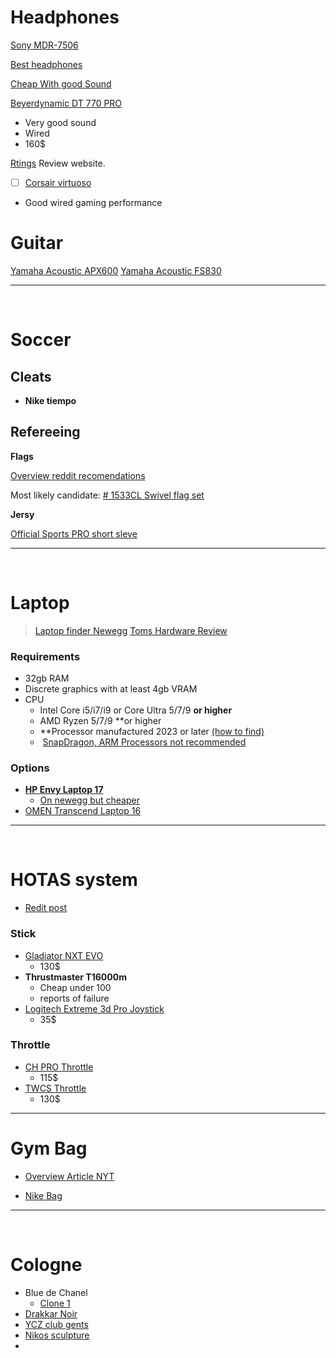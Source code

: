 
# Headphones
[Sony MDR-7506](https://www.rtings.com/headphones/reviews/sony/mdr-7506)


[Best headphones](https://www.rtings.com/headphones/reviews/best/headphones)


[Cheap With good Sound](https://www.amazon.com/gp/product/B08HMWZBXC?tag=rtings-hp-r-third-party-prime-20&ie=UTF8&th=1)


[Beyerdynamic DT 770 PRO](https://www.rtings.com/headphones/reviews/beyerdynamic/dt-770-pro)
- Very good sound 
- Wired
- 160$

[Rtings](https://www.rtings.com/) Review website.  

- [ ] [Corsair virtuoso](https://www.rtings.com/headphones/reviews/corsair/virtuoso-pro)
- Good wired gaming performance



# Guitar  
[Yamaha Acoustic APX600](https://www.amazon.com/dp/B078WYJ3HR?ref=cm_sw_r_cso_cp_apin_dp_ZKSKW55CJ0S5CT9P8CR1&ref_=cm_sw_r_cso_cp_apin_dp_ZKSKW55CJ0S5CT9P8CR1&social_share=cm_sw_r_cso_cp_apin_dp_ZKSKW55CJ0S5CT9P8CR1&peakEvent=4&starsLeft=1&skipTwisterOG=1)
[Yamaha Acoustic FS830](https://shop.usa.yamaha.com/en/p/instruments/guitars-basses-amps/guitar-type/travel-guitars/fs830-acoustic-guitar)

---
&emsp;
# Soccer

## Cleats
- **Nike tiempo**

## Refereeing 


**Flags**

[Overview reddit recomendations](https://www.reddit.com/r/Referees/comments/1clsv0e/buying_flags/)

Most likely candidate: [# 1533CL Swivel flag set](https://officialsports.com/1533cl-official-u-s-soccer-swivel-flag-set/)


**Jersy**

[Official Sports PRO short sleve ](https://officialsports.com/mens-ussf-pro-ss-shirt/)



---

&emsp;
# Laptop 
> [Laptop finder Newegg](https://www.newegg.com/tools/laptop-finder?N=600566986%20601394668%20600337010%20601388267%20601331008%20601349624%20601107729%20601423770%20601274231%20601400071%20601296059%20601400076%20600335670%20600487994%20600487991%20601193584%20601184390%20601352308&Order=1&page=2)
> [Toms Hardware Review](https://www.tomshardware.com/laptops/gaming-laptops/best-gaming-laptops)

### **Requirements**
- 32gb RAM
- Discrete graphics with at least 4gb VRAM
- CPU
	- Intel Core i5/i7/i9 or Core Ultra 5/7/9 **or higher**  
	- AMD Ryzen 5/7/9 **or higher  
	- **Processor manufactured 2023 or later [(how to find)](https://eng.vt.edu/admissions/computer-requirement/processor-launch-date.html)  
	-  [SnapDragon, ARM Processors not recommended](https://eng.vt.edu/admissions/computer-requirement/computer-requirement-frequently-asked-questions.html#q12)

### **Options**

- **[HP Envy Laptop 17](https://www.hp.com/us-en/shop/pdp/hp-envy-laptop-17-da0097nr)**
	- [On newegg but cheaper](https://www.newegg.com/hp-envy-17-3-touchscreen-intel-core-ultra-7-155u-32gb-memory-1-tb-pcie-ssd-geforce-rtx-3050-laptop-gpu-moonstone-gray/p/N82E16834818019?Item=N82E16834818019)
- [OMEN Transcend Laptop 16](https://www.hp.com/us-en/shop/pdp/omen-transcend-laptop-16-u1047nr?jumpid=ma_weekly-deals_product-tile_laptops_3_9p999ua_omen-transcend-lapto#techSpecs)

---

&emsp;
# HOTAS system 
- [Redit post](https://www.reddit.com/r/hotas/comments/l7gcql/considering_your_first_hotas_more_comprehensive/)


### Stick
- [Gladiator NXT EVO](https://www.vkbcontrollers.com/products/gladiator-nxt-evo-space-combat-edition-right-hand?variant=39887803580534)
	- 130$
- **Thrustmaster T16000m**
	- Cheap under 100
	- reports of failure 
- [Logitech Extreme 3d  Pro Joystick](https://www.logitechg.com/en-us/products/space/extreme-3d-pro-joystick.html)
	- 35$

### Throttle 
- [CH PRO Throttle ](https://www.amazon.com/CH-Products-Pro-Throttle-USB/dp/B00006B84Z?source=ps-sl-shoppingads-lpcontext&ref_=fplfs&psc=1&smid=A30I8KTV4DUTWQ&gQT=1)
	- 115$
- [TWCS Throttle ](https://www.thrustmaster.com/en-us/products/twcs-throttle/)
	- 130$


---
# Gym Bag 
-  [Overview Article NYT](https://www.nytimes.com/wirecutter/reviews/best-gym-bag/)


- [Nike Bag](https://www.nike.com/t/utility-power-training-duffel-bag-medium-51l-cWmT7h?_android_redirect=https%3A%2F%2Fwww.nike.com%2Ft%2Futility-power-training-duffel-bag-medium-51l-cWmT7h&_fallback_redirect=https%3A%2F%2Fwww.nike.com%2Ft%2Futility-power-training-duffel-bag-medium-51l-cWmT7h&_ios_redirect=https%3A%2F%2Fwww.nike.com%2Ft%2Futility-power-training-duffel-bag-medium-51l-cWmT7h&cid=4942550&cjevent=2d78c2f7352e11f0838e00200a82b838&cl=2d78c2f7352e11f0838e00200a82b838&cp=usns_aff_nike_content_PID_5513721_Wirecutter+Inc.&pcn=cj_mobile_inactivity-0d&pcrid=17049705&pcrn=CJ&psid=5513721&psn=Wirecutter+Inc.&referrer=singular_click_id%3Df4aeb9cf-4717-4e92-a749-22b7ae360b62&sl_id=jjo0)


---
&emsp;
# Cologne 

- Blue de Chanel
	- [Clone 1](https://www.fragrancenet.com/cologne/armaf/armaf-club-de-nuit-iconic/eau-de-parfum?mv_pc=fragrantica&utm_campaign=475315&utm_medium=affiliate&utm_source=fragrantica#499617)
- [ Drakkar Noir](https://www.amazon.com/dp/B000VXRMBQ?_encoding=UTF8&th=1#averageCustomerReviewsAnchor)
- [YCZ club gents](https://www.amazon.com/Ycz-Nightclub-Essential-Fragrance-Occasions/dp/B0DNMZ2MLG?crid=13JGPUZ2RLYI8&dib=eyJ2IjoiMSJ9.fpmTm8rf-wnbyXt90n7AUwijg-tAj0y7-Kj9PRgwRt8aQO1jJCI9yVMvCLR47QBVP-GGLzbcHgnzxaubgGqefmbI6912O6eIjMJtGL8JWcfvuVS1m3UJy9FQhSEIle7jfAm0zNmtUMjViiZ_EoVawBWfbEM1ks09jwEM5KAFZ7-6k0a4enW6aFSGnPbz7MZdclL0R8rdRPiWqso3vSdtzfhA_588WiuDSgXthMBiVFqVsIYEbsDVeOIkgBQgWbzacTh6vt4LPb7I242uO0QWgdUgK4hLvf-wx_CLqCIrmOo.4Z9RniWo2c3ZFJGqy-DtNb0GD3yM7r-375rt5MmudB0&dib_tag=se&keywords=ycz%2Bclub%2Bgent%27s%2Baroma&qid=1750800415&sprefix=ycz%2Bclub%2B%2Caps%2C105&sr=8-1&th=1)
- [Nikos sculpture](https://www.jomashop.com/nikos-parfums-scumts33.html)
- 